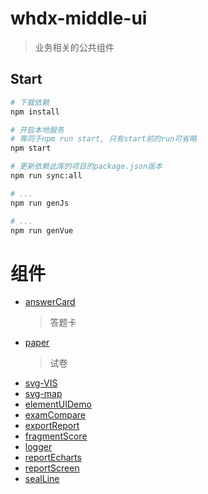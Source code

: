 # whdx-middle-ui

> 业务相关的公共组件

## Start

``` bash
# 下载依赖
npm install

# 开启本地服务
# 等同于npm run start, 只有start前的run可省略
npm start

# 更新依赖此库的项目的package.json版本
npm run sync:all

# ...
npm run genJs

# ...
npm run genVue
```
组件
====
- [answerCard](http://git.bcbook.cn/webdev/whdx-middle-ui/tree/develop/src/package/answerCard)
    > 答题卡
- [paper](http://git.bcbook.cn/webdev/whdx-middle-ui/tree/develop/src/package/paper)
    > 试卷
- [svg-VIS](http://git.bcbook.cn/webdev/whdx-middle-ui/tree/develop/src/demo/views/svg/knowledgeGraph)
- [svg-map](http://git.bcbook.cn/webdev/whdx-middle-ui/tree/develop/src/demo/views/svg/map2)
- [elementUIDemo](http://git.bcbook.cn/webdev/whdx-middle-ui/tree/develop/src/package/elementUIDemo)
- [examCompare](http://git.bcbook.cn/webdev/whdx-middle-ui/tree/develop/src/package/examCompare)
- [exportReport](http://git.bcbook.cn/webdev/whdx-middle-ui/tree/develop/src/package/exportReport)
- [fragmentScore](http://git.bcbook.cn/webdev/whdx-middle-ui/tree/develop/src/package/fragmentScore)
- [logger](http://git.bcbook.cn/webdev/whdx-middle-ui/tree/develop/src/package/logger)
- [reportEcharts](http://git.bcbook.cn/webdev/whdx-middle-ui/tree/develop/src/package/reportEcharts)
- [reportScreen](http://git.bcbook.cn/webdev/whdx-middle-ui/tree/develop/src/package/reportScreen)
- [sealLine](http://git.bcbook.cn/webdev/whdx-middle-ui/tree/develop/src/package/sealLine)
